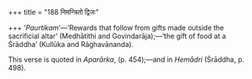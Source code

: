 +++
title = "188 निमन्त्रितो द्विजः"

+++
‘*Paurtikam*’—‘Rewards that follow from gifts made outside the
sacrificial altar’ (Medhātithi and Govindarāja);—‘the gift of food at a
Śrāddha’ (Kullūka and Rāghavānanda).

This verse is quoted in *Aparārka*, (p. 454);—and in *Hemādri* (Śrāddha,
p. 498).


